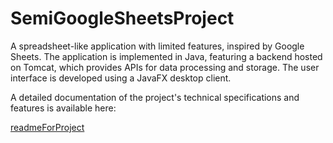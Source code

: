 # SemiGoogleSheetsProject
A spreadsheet-like application with limited features, inspired by Google Sheets. The application is implemented in Java, featuring a backend hosted on Tomcat, which provides APIs for data processing and storage. The user interface is developed using a JavaFX desktop client.

A detailed documentation of the project's technical specifications and features is available here:

[readmeForProject](readmeForProject.pdf)
